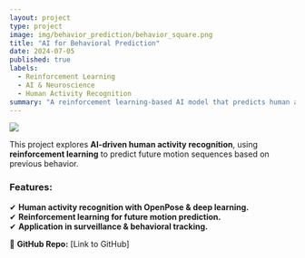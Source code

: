 ```yaml
---
layout: project
type: project
image: img/behavior_prediction/behavior_square.png
title: "AI for Behavioral Prediction"
date: 2024-07-05
published: true
labels:
  - Reinforcement Learning
  - AI & Neuroscience
  - Human Activity Recognition
summary: "A reinforcement learning-based AI model that predicts human activity sequences based on prior motion patterns."
---
```


<img class="img-fluid" src="../img/behavior_prediction/behavior_header.png">

This project explores **AI-driven human activity recognition**, using **reinforcement learning** to predict future motion sequences based on previous behavior.

### Features:
✔ **Human activity recognition with OpenPose & deep learning.**  
✔ **Reinforcement learning for future motion prediction.**  
✔ **Application in surveillance & behavioral tracking.**  

🚀 **GitHub Repo:** [Link to GitHub]  
